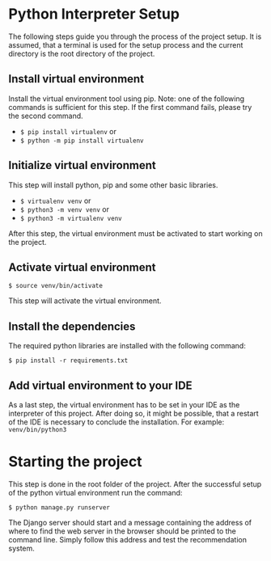 # Python Interpreter Setup
The following steps guide you through the process of the project setup.
It is assumed, that a terminal is used for the setup process and the current directory is the root directory of the project.

## Install virtual environment

Install the virtual environment tool using pip. Note: one of the following commands is sufficient for this step. If the first command fails, please try the second command. 

* ``$ pip install virtualenv`` or
* ``$ python -m pip install virtualenv``

## Initialize virtual environment
This step will install python, pip and some other basic libraries.

* ```$ virtualenv venv``` or
* ```$ python3 -m venv venv``` or
* ```$ python3 -m virtualenv venv```


After this step, the virtual environment must be activated to start working on the project.
## Activate virtual environment

`` $ source venv/bin/activate ``

This step will activate the virtual environment.

## Install the dependencies

The required python libraries are installed with the following command:

``$ pip install -r requirements.txt``

## Add virtual environment to your IDE
As a last step, the virtual environment has to be set in your IDE as the interpreter of this project. After doing so, it might be possible, that a restart of the IDE is necessary to conclude the installation.
For example: ```venv/bin/python3```

# Starting the project
This step is done in the root folder of the project. 
After the successful setup of the python virtual environment run the command: 

```$ python manage.py runserver``` 


The Django server should start and a message containing the address of where to find the web server in the browser should be printed to the command line.
Simply follow this address and test the recommendation system.